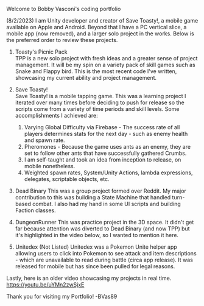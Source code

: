 Welcome to Bobby Vasconi's coding portfolio

(8/2/2023)
I am Unity developer and creator of Save Toasty!, a mobile game available on Apple and Android.
Beyond that I have a PC vertical slice, a mobile app (now removed), and a larger solo project in the works. Below is the preferred order to review these projects.

1. Toasty's Picnic Pack  
  TPP is a new solo project with fresh ideas and a greater sense of project management. It will be my spin on a variety pack of skill games such as Snake and Flappy bird. This is the most recent code I've written, showcasing my current ability and project management.


2. Save Toasty!<br />
  Save Toasty! is a mobile tapping game. This was a learning project I iterated over many times before deciding to push for release so the scripts come from a variety of time periods and skill levels. Some accomplishments I achieved are:
    1. Varying Global Difficulty via Firebase - The success rate of all players determines stats for the next day - such as enemy health and spawn rate.
    2. Pheromones - Because the game uses ants as an enemy, they are set to follow other ants that have successfully gathered Crumbs.
    4. I am self-taught and took an idea from inception to release, on mobile nonetheless.
    5. Weighted spawn rates, System/Unity Actions, lambda expressions, delegates, scriptable objects, etc.


4. Dead Binary
  This was a group project formed over Reddit. My major contribution to this was building a State Machine that handled turn-based combat. I also had my hand in some UI scripts and building Faction classes.


5. DungeonRunner
  This was practice project in the 3D space. It didn't get far because attention was diverted to Dead Binary (and now TPP) but it's highlighted in the video below, so I wanted to mention it here.


6. Unitedex (Not Listed)
  Unitedex was a Pokemon Unite helper app allowing users to click into Pokemon to see attack and item descriptions - which are unavailable to read during battle (circa app release). It was released for mobile but has since been pulled for legal reasons.

Lastly, here is an older video showcasing my projects in real time.
https://youtu.be/uYMn2zwSjxE   

Thank you for visiting my Portfolio!
-BVas89

